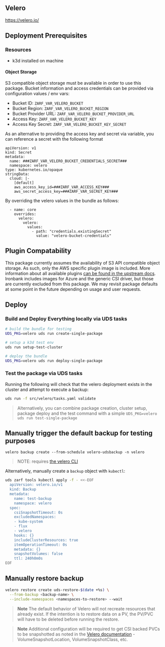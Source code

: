 ## Velero

https://velero.io/

## Deployment Prerequisites

### Resources

- k3d installed on machine

#### Object Storage

S3 compatible object storage must be available in order to use this package. Bucket information and access credentials can be provided via configuration values / env vars:

- Bucket ID: `ZARF_VAR_VELERO_BUCKET`
- Bucket Region: `ZARF_VAR_VELERO_BUCKET_REGION`
- Bucket Provider URL: `ZARF_VAR_VELERO_BUCKET_PROVIDER_URL`
- Access Key: `ZARF_VAR_VELERO_BUCKET_KEY`
- Access Key Secret: `ZARF_VAR_VELERO_BUCKET_KEY_SECRET`

As an alternative to providing the access key and secret via variable, you can reference a secret with the following format
```
apiVersion: v1
kind: Secret
metadata:
  name: ###ZARF_VAR_VELERO_BUCKET_CREDENTIALS_SECRET###
  namespace: velero
type: kubernetes.io/opaque
stringData:
  cloud: |-
    [default]
    aws_access_key_id=###ZARF_VAR_ACCESS_KEY###
    aws_secret_access_key=###ZARF_VAR_SECRET_KEY###
```

By overriding the velero values in the bundle as follows:
```
  - name: core
    overrides:
      velero:
        velero:
          values:
            - path: "credentials.existingSecret"
              value: "velero-bucket-credentials"
```

## Plugin Compatability
This package currently assumes the availability of S3 API compatible object storage. As such, only the AWS specific plugin image is included. More information about all available plugins [can be found in the upstream docs](https://velero.io/plugins/). Ironbank includes images for Azure and the generic CSI driver, but those are currently excluded from this package. We may revisit package defaults at some point in the future depending on usage and user requests.

## Deploy

### Build and Deploy Everything locally via UDS tasks

```bash
# build the bundle for testing
UDS_PKG=velero uds run create-single-package

# setup a k3d test env
uds run setup-test-cluster

# deploy the bundle
UDS_PKG=velero uds run deploy-single-package
```

### Test the package via UDS tasks
Running the following will check that the velero deployment exists in the cluster and attempt to execute a backup:
```bash
uds run -f src/velero/tasks.yaml validate
```
> Alternatively, you can combine package creation, cluster setup, package deploy and the test command with a simple `UDS_PKG=velero uds run test-single-package`

## Manually trigger the default backup for testing purposes
```
velero backup create --from-schedule velero-udsbackup -n velero
```
> NOTE: requires [the velero CLI](https://velero.io/docs/v1.3.0/velero-install/)

Alternatively, manually create a `backup` object with `kubectl`:
```bash
uds zarf tools kubectl apply -f - <<-EOF
  apiVersion: velero.io/v1
  kind: Backup
  metadata:
    name: test-backup
    namespace: velero
  spec:
    csiSnapshotTimeout: 0s
    excludedNamespaces:
    - kube-system
    - flux
    - velero
    hooks: {}
    includeClusterResources: true
    itemOperationTimeout: 0s
    metadata: {}
    snapshotVolumes: false
    ttl: 240h0m0s
EOF
```

## Manually restore backup
```bash
velero restore create uds-restore-$(date +%s) \
  --from-backup <backup-name> \
  --include-namespaces <namespaces-to-restore> --wait
```

> **Note**
> The default behavior of Velero will not recreate resources that already exist.
> If the intention is to restore data on a PV, the PV/PVC will have to be deleted
> before running the restore.

> **Note**
> Additional configuration will be required to get CSI backed PVCs to be snapshotted
> as noted in the [Velero documentation](https://velero.io/docs/main/csi/#prerequisites) - VolumeSnapshotLocation, VolumeSnapshotClass, etc.